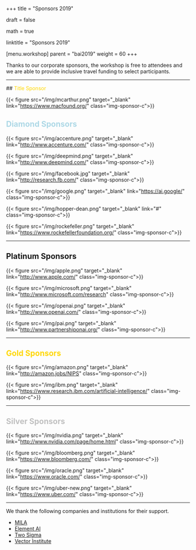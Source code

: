 +++
title = "Sponsors 2019"

draft = false

math = true

linktitle = "Sponsors 2019"

[menu.workshop]
  parent = "bai2019"
  weight = 60
+++

Thanks to our corporate sponsors, the workshop is free to attendees and we are able to provide inclusive travel funding to select participants.

<hr>
## <span style="color:Gold">Title Sponsor</span>

{{< figure src="/img/mcarthur.png" target="_blank" link="https://www.macfound.org/" class="img-sponsor-c">}}

## <span style="color:lightblue">Diamond Sponsors</span>

<!--{{< figure src="/img/blackinai.png" class="img-sponsor-icon">}} -->

{{< figure src="/img/accenture.png" target="_blank" link="http://www.accenture.com/" class="img-sponsor-c">}}

{{< figure src="/img/deepmind.png" target="_blank" link="http://www.deepmind.com/" class="img-sponsor-c">}}

{{< figure src="/img/facebook.jpg" target="_blank" link="http://research.fb.com/" class="img-sponsor-c">}}

{{< figure src="/img/google.png" target="_blank" link="https://ai.google/" class="img-sponsor-c">}}

{{< figure src="/img/hopper-dean.png" target="_blank" link="#" class="img-sponsor-c">}}

{{< figure src="/img/rockefeller.png" target="_blank" link="https://www.rockefellerfoundation.org/" class="img-sponsor-c">}}

<hr>

## <span style="color:Platinum">Platinum Sponsors</span>

{{< figure src="/img/apple.png" target="_blank" link="http://www.apple.com/" class="img-sponsor-c">}}

{{< figure src="/img/microsoft.png" target="_blank" link="http://www.microsoft.com/research" class="img-sponsor-c">}}

{{< figure src="/img/openai.png" target="_blank" link="http://www.openai.com/" class="img-sponsor-c">}}

{{< figure src="/img/pai.png" target="_blank" link="http://www.partnershiponai.org/" class="img-sponsor-c">}}

<hr>

## <span style="color:Gold"> Gold Sponsors </span>

{{< figure src="/img/amazon.png" target="_blank" link="http://amazon.jobs/NIPS" class="img-sponsor-c">}}

{{< figure src="/img/ibm.png" target="_blank" link="https://www.research.ibm.com/artificial-intelligence/" class="img-sponsor-c">}}

<hr>

## <span style="color:Silver">Silver Sponsors</span>

{{< figure src="/img/nvidia.png" target="_blank" link="http://www.nvidia.com/page/home.html" class="img-sponsor-c">}}

{{< figure src="/img/bloomberg.png" target="_blank" link="https://www.bloomberg.com/" class="img-sponsor-c">}}

{{< figure src="/img/oracle.png" target="_blank" link="https://www.oracle.com/" class="img-sponsor-c">}}

{{< figure src="/img/uber-new.png" target="_blank" link="https://www.uber.com/" class="img-sponsor-c">}}

<hr>

<!-- We thank [B4 Capital Group](https://b4capitalgroup.com/) for their support
<br><br> -->

We thank the following companies and institutions for their support.

 - [MILA](https://mila.quebec/en/)
 - [Element AI](https://www.elementai.com/)
 - [Two Sigma](https://www.twosigma.com)
 - [Vector Institute](https://vectorinstitute.ai/)


<!-- [Airbnb](https://www.airbnb.com/)
 - [Kaggle](https://www.kaggle.com/)
 - [InstaDeep](https://www.linkedin.com/company/instadeep/)
 - [Vector Institute](https://vectorinstitute.ai/)

<hr>

We also thank the following institutions for sponsoring their students to attend the  workshop

 - Berkley University
 - Cornell University
 - Duke University
 - Georgia Institute of Technology (Georgia Tech)
 - Harvard University
 - Massachusetts Institute of Technology (MIT)
 - McGill University
 - Northwestern University
 - Rutgers University
 - Stanford University, Computer Science
 - Stanford University, Stats
 - University of California, Berkeley
 - University of Illinois at Urbana-Champaign
 - University of Montreal, Montreal Institute for Learning Algorithms (MILA)
-->